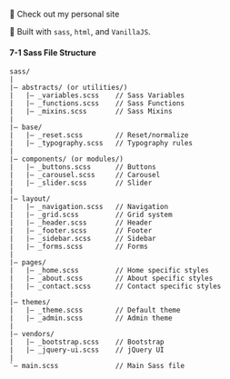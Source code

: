:dancer: Check out my personal site

:wrench: Built with `sass`, `html`, and `VanillaJS`.

#### 7-1 Sass File Structure

    sass/
    |
    |– abstracts/ (or utilities/)
    |   |– _variables.scss    // Sass Variables
    |   |– _functions.scss    // Sass Functions
    |   |– _mixins.scss       // Sass Mixins
    |
    |– base/
    |   |– _reset.scss        // Reset/normalize
    |   |– _typography.scss   // Typography rules
    |
    |– components/ (or modules/)
    |   |– _buttons.scss      // Buttons
    |   |– _carousel.scss     // Carousel
    |   |– _slider.scss       // Slider
    |
    |– layout/
    |   |– _navigation.scss   // Navigation
    |   |– _grid.scss         // Grid system
    |   |– _header.scss       // Header
    |   |– _footer.scss       // Footer
    |   |– _sidebar.scss      // Sidebar
    |   |– _forms.scss        // Forms
    |
    |– pages/
    |   |– _home.scss         // Home specific styles
    |   |– _about.scss        // About specific styles
    |   |– _contact.scss      // Contact specific styles
    |
    |– themes/
    |   |– _theme.scss        // Default theme
    |   |– _admin.scss        // Admin theme
    |
    |– vendors/
    |   |– _bootstrap.scss    // Bootstrap
    |   |– _jquery-ui.scss    // jQuery UI
    |
    `– main.scss              // Main Sass file
